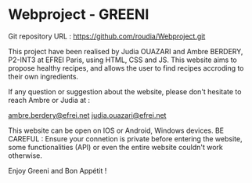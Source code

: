 # Webproject - GREENI

Git repository URL : https://github.com/roudia/Webproject.git

This project have been realised by Judia OUAZARI and Ambre BERDERY, P2-INT3 at EFREI Paris, using HTML, CSS and JS.
This website aims to propose healthy recipes, and allows the user to find recipes accroding to their own ingredients. 

If any question or suggestion about the website, please don't hesitate to reach Ambre or Judia at :

ambre.berdery@efrei.net
judia.ouazari@efrei.net

This website can be open on IOS or Android, Windows devices.
BE CAREFUL : Ensure your connetion is private before entering the website, some functionalities (API) or even the entire website couldn't work otherwise. 

Enjoy Greeni and Bon Appétit !
